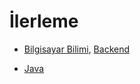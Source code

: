 # İlerleme
- [Bilgisayar Bilimi](https://roadmap.sh/computer-science?s=6574642a5145316d25dbab42), [Backend](https://roadmap.sh/backend?s=6574642a5145316d25dbab42)
<!-- - [Yazılım mimarı](https://roadmap.sh/software-architect?s=6574642a5145316d25dbab42), [Yazılım Tasarımı](https://roadmap.sh/software-design-architecture?s=6574642a5145316d25dbab42) --> 
- [Java](https://roadmap.sh/java?s=6574642a5145316d25dbab42)
  
